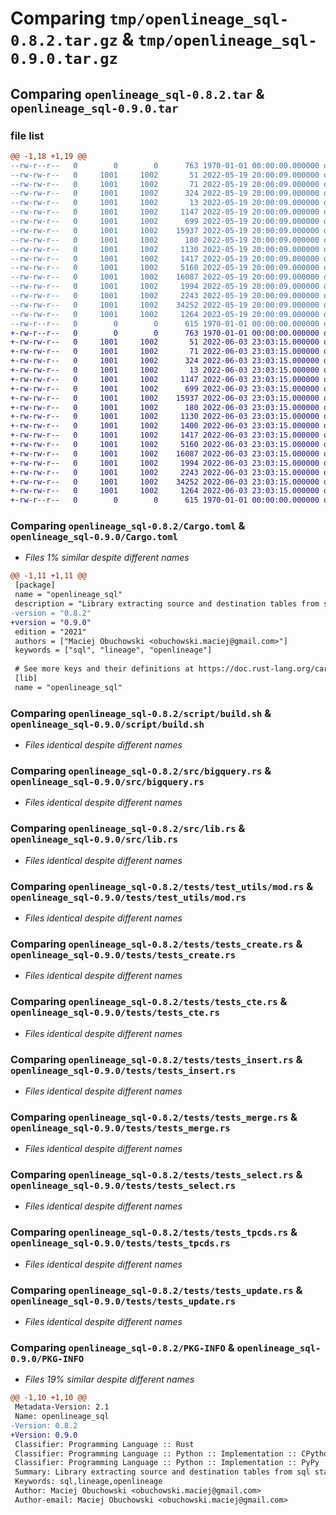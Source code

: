 # Comparing `tmp/openlineage_sql-0.8.2.tar.gz` & `tmp/openlineage_sql-0.9.0.tar.gz`

## Comparing `openlineage_sql-0.8.2.tar` & `openlineage_sql-0.9.0.tar`

### file list

```diff
@@ -1,18 +1,19 @@
--rw-r--r--   0        0        0      763 1970-01-01 00:00:00.000000 openlineage_sql-0.8.2/Cargo.toml
--rw-rw-r--   0     1001     1002       51 2022-05-19 20:00:09.000000 openlineage_sql-0.8.2/README.md
--rw-rw-r--   0     1001     1002       71 2022-05-19 20:00:09.000000 openlineage_sql-0.8.2/build.rs
--rw-rw-r--   0     1001     1002      324 2022-05-19 20:00:09.000000 openlineage_sql-0.8.2/pyproject.toml
--rw-rw-r--   0     1001     1002       13 2022-05-19 20:00:09.000000 openlineage_sql-0.8.2/requirements.txt
--rw-rw-r--   0     1001     1002     1147 2022-05-19 20:00:09.000000 openlineage_sql-0.8.2/script/build.sh
--rw-rw-r--   0     1001     1002      699 2022-05-19 20:00:09.000000 openlineage_sql-0.8.2/src/bigquery.rs
--rw-rw-r--   0     1001     1002    15937 2022-05-19 20:00:09.000000 openlineage_sql-0.8.2/src/lib.rs
--rw-rw-r--   0     1001     1002      180 2022-05-19 20:00:09.000000 openlineage_sql-0.8.2/tests/python/test_small.py
--rw-rw-r--   0     1001     1002     1130 2022-05-19 20:00:09.000000 openlineage_sql-0.8.2/tests/test_utils/mod.rs
--rw-rw-r--   0     1001     1002     1417 2022-05-19 20:00:09.000000 openlineage_sql-0.8.2/tests/tests_create.rs
--rw-rw-r--   0     1001     1002     5160 2022-05-19 20:00:09.000000 openlineage_sql-0.8.2/tests/tests_cte.rs
--rw-rw-r--   0     1001     1002    16087 2022-05-19 20:00:09.000000 openlineage_sql-0.8.2/tests/tests_insert.rs
--rw-rw-r--   0     1001     1002     1994 2022-05-19 20:00:09.000000 openlineage_sql-0.8.2/tests/tests_merge.rs
--rw-rw-r--   0     1001     1002     2243 2022-05-19 20:00:09.000000 openlineage_sql-0.8.2/tests/tests_select.rs
--rw-rw-r--   0     1001     1002    34252 2022-05-19 20:00:09.000000 openlineage_sql-0.8.2/tests/tests_tpcds.rs
--rw-rw-r--   0     1001     1002     1264 2022-05-19 20:00:09.000000 openlineage_sql-0.8.2/tests/tests_update.rs
--rw-r--r--   0        0        0      615 1970-01-01 00:00:00.000000 openlineage_sql-0.8.2/PKG-INFO
+-rw-r--r--   0        0        0      763 1970-01-01 00:00:00.000000 openlineage_sql-0.9.0/Cargo.toml
+-rw-rw-r--   0     1001     1002       51 2022-06-03 23:03:15.000000 openlineage_sql-0.9.0/README.md
+-rw-rw-r--   0     1001     1002       71 2022-06-03 23:03:15.000000 openlineage_sql-0.9.0/build.rs
+-rw-rw-r--   0     1001     1002      324 2022-06-03 23:03:15.000000 openlineage_sql-0.9.0/pyproject.toml
+-rw-rw-r--   0     1001     1002       13 2022-06-03 23:03:15.000000 openlineage_sql-0.9.0/requirements.txt
+-rw-rw-r--   0     1001     1002     1147 2022-06-03 23:03:15.000000 openlineage_sql-0.9.0/script/build.sh
+-rw-rw-r--   0     1001     1002      699 2022-06-03 23:03:15.000000 openlineage_sql-0.9.0/src/bigquery.rs
+-rw-rw-r--   0     1001     1002    15937 2022-06-03 23:03:15.000000 openlineage_sql-0.9.0/src/lib.rs
+-rw-rw-r--   0     1001     1002      180 2022-06-03 23:03:15.000000 openlineage_sql-0.9.0/tests/python/test_small.py
+-rw-rw-r--   0     1001     1002     1130 2022-06-03 23:03:15.000000 openlineage_sql-0.9.0/tests/test_utils/mod.rs
+-rw-rw-r--   0     1001     1002     1400 2022-06-03 23:03:15.000000 openlineage_sql-0.9.0/tests/tests_copy.rs
+-rw-rw-r--   0     1001     1002     1417 2022-06-03 23:03:15.000000 openlineage_sql-0.9.0/tests/tests_create.rs
+-rw-rw-r--   0     1001     1002     5160 2022-06-03 23:03:15.000000 openlineage_sql-0.9.0/tests/tests_cte.rs
+-rw-rw-r--   0     1001     1002    16087 2022-06-03 23:03:15.000000 openlineage_sql-0.9.0/tests/tests_insert.rs
+-rw-rw-r--   0     1001     1002     1994 2022-06-03 23:03:15.000000 openlineage_sql-0.9.0/tests/tests_merge.rs
+-rw-rw-r--   0     1001     1002     2243 2022-06-03 23:03:15.000000 openlineage_sql-0.9.0/tests/tests_select.rs
+-rw-rw-r--   0     1001     1002    34252 2022-06-03 23:03:15.000000 openlineage_sql-0.9.0/tests/tests_tpcds.rs
+-rw-rw-r--   0     1001     1002     1264 2022-06-03 23:03:15.000000 openlineage_sql-0.9.0/tests/tests_update.rs
+-rw-r--r--   0        0        0      615 1970-01-01 00:00:00.000000 openlineage_sql-0.9.0/PKG-INFO
```

### Comparing `openlineage_sql-0.8.2/Cargo.toml` & `openlineage_sql-0.9.0/Cargo.toml`

 * *Files 1% similar despite different names*

```diff
@@ -1,11 +1,11 @@
 [package]
 name = "openlineage_sql"
 description = "Library extracting source and destination tables from sql statements"
-version = "0.8.2"
+version = "0.9.0"
 edition = "2021"
 authors = ["Maciej Obuchowski <obuchowski.maciej@gmail.com>"]
 keywords = ["sql", "lineage", "openlineage"]
 
 # See more keys and their definitions at https://doc.rust-lang.org/cargo/reference/manifest.html
 [lib]
 name = "openlineage_sql"
```

### Comparing `openlineage_sql-0.8.2/script/build.sh` & `openlineage_sql-0.9.0/script/build.sh`

 * *Files identical despite different names*

### Comparing `openlineage_sql-0.8.2/src/bigquery.rs` & `openlineage_sql-0.9.0/src/bigquery.rs`

 * *Files identical despite different names*

### Comparing `openlineage_sql-0.8.2/src/lib.rs` & `openlineage_sql-0.9.0/src/lib.rs`

 * *Files identical despite different names*

### Comparing `openlineage_sql-0.8.2/tests/test_utils/mod.rs` & `openlineage_sql-0.9.0/tests/test_utils/mod.rs`

 * *Files identical despite different names*

### Comparing `openlineage_sql-0.8.2/tests/tests_create.rs` & `openlineage_sql-0.9.0/tests/tests_create.rs`

 * *Files identical despite different names*

### Comparing `openlineage_sql-0.8.2/tests/tests_cte.rs` & `openlineage_sql-0.9.0/tests/tests_cte.rs`

 * *Files identical despite different names*

### Comparing `openlineage_sql-0.8.2/tests/tests_insert.rs` & `openlineage_sql-0.9.0/tests/tests_insert.rs`

 * *Files identical despite different names*

### Comparing `openlineage_sql-0.8.2/tests/tests_merge.rs` & `openlineage_sql-0.9.0/tests/tests_merge.rs`

 * *Files identical despite different names*

### Comparing `openlineage_sql-0.8.2/tests/tests_select.rs` & `openlineage_sql-0.9.0/tests/tests_select.rs`

 * *Files identical despite different names*

### Comparing `openlineage_sql-0.8.2/tests/tests_tpcds.rs` & `openlineage_sql-0.9.0/tests/tests_tpcds.rs`

 * *Files identical despite different names*

### Comparing `openlineage_sql-0.8.2/tests/tests_update.rs` & `openlineage_sql-0.9.0/tests/tests_update.rs`

 * *Files identical despite different names*

### Comparing `openlineage_sql-0.8.2/PKG-INFO` & `openlineage_sql-0.9.0/PKG-INFO`

 * *Files 19% similar despite different names*

```diff
@@ -1,10 +1,10 @@
 Metadata-Version: 2.1
 Name: openlineage_sql
-Version: 0.8.2
+Version: 0.9.0
 Classifier: Programming Language :: Rust
 Classifier: Programming Language :: Python :: Implementation :: CPython
 Classifier: Programming Language :: Python :: Implementation :: PyPy
 Summary: Library extracting source and destination tables from sql statements
 Keywords: sql,lineage,openlineage
 Author: Maciej Obuchowski <obuchowski.maciej@gmail.com>
 Author-email: Maciej Obuchowski <obuchowski.maciej@gmail.com>
```

